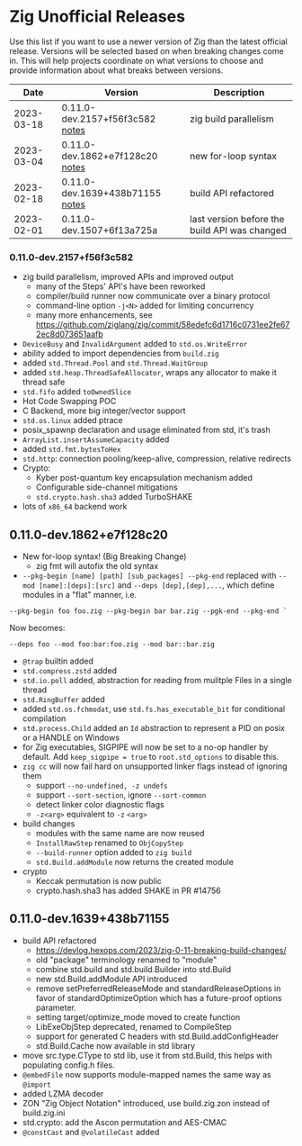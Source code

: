 # Zig Unofficial Releases

Use this list if you want to use a newer version of Zig than the latest official release.
Versions will be selected based on when breaking changes come in.
This will help projects coordinate on what versions to choose and provide information
about what breaks between versions.


| Date       | Version                   | Description |
|------------|---------------------------|-------------|
| 2023-03-18 | 0.11.0-dev.2157+f56f3c582 [notes](#0110-dev2157f56f3c582) | zig build parallelism |
| 2023-03-04 | 0.11.0-dev.1862+e7f128c20 [notes](#0110-dev1862e7f128c20) | new for-loop syntax |
| 2023-02-18 | 0.11.0-dev.1639+438b71155 [notes](#0110-dev1639438b71155) | build API refactored |
| 2023-02-01 | 0.11.0-dev.1507+6f13a725a | last version before the build API was changed |

### 0.11.0-dev.2157+f56f3c582

- zig build parallelism, improved APIs and improved output
    - many of the Steps' API's have been reworked
    - compiler/build runner now communicate over a binary protocol
    - command-line option `-j<N>` added for limiting concurrency
    - many more enhancements, see https://github.com/ziglang/zig/commit/58edefc6d1716c0731ee2fe672ec8d073651aafb
- `DeviceBusy` and `InvalidArgument` added to `std.os.WriteError`
- ability added to import dependencies from `build.zig`
- added `std.Thread.Pool` and `std.Thread.WaitGroup`
- added `std.heap.ThreadSafeAllocator`, wraps any allocator to make it thread safe
- `std.fifo` added `toOwnedSlice`
- Hot Code Swapping POC
- C Backend, more big integer/vector support
- `std.os.linux` added ptrace
- posix_spawnp declaration and usage eliminated from std, it's trash
- `ArrayList.insertAssumeCapacity` added
- added `std.fmt.bytesToHex`
- `std.http`: connection pooling/keep-alive, compression, relative redirects
- Crypto:
    - Kyber post-quantum key encapsulation mechanism added
    - Configurable side-channel mitigations
    - `std.crypto.hash.sha3` added TurboSHAKE
- lots of `x86_64` backend work

## 0.11.0-dev.1862+e7f128c20

- New for-loop syntax! (Big Breaking Change)
    - zig fmt will autofix the old syntax
- `--pkg-begin [name] [path] [sub_packages] --pkg-end` replaced with `--mod [name]:[deps]:[src]` and `--deps [dep],[dep],...`, which define modules in a "flat" manner, i.e.

```
--pkg-begin foo foo.zig --pkg-begin bar bar.zig --pgk-end --pkg-end `
```
Now becomes:
```
--deps foo --mod foo:bar:foo.zig --mod bar::bar.zig
```

- `@trap` builtin added
- `std.compress.zstd` added
- `std.io.poll` added, abstraction for reading from mulitple Files in a single thread
- `std.RingBuffer` added
- added `std.os.fchmodat`, use `std.fs.has_executable_bit` for conditional compilation
- `std.process.Child` added an `Id` abstraction to represent a PID on posix or a HANDLE on Windows
- for Zig executables, SIGPIPE will now be set to a no-op handler by default.
  Add `keep_sigpipe = true` to `root.std_options` to disable this.
- `zig cc` will now fail hard on unsupported linker flags instead of ignoring them
    - support `--no-undefined, -z undefs`
    - support `--sort-section`, ignore `--sort-common`
    - detect linker color diagnostic flags
    - `-z<arg>` equivalent to `-z` `<arg>`
- build changes
    - modules with the same name are now reused
    - `InstallRawStep` renamed to `ObjCopyStep`
    - `--build-runner` option added to `zig build`
    - `std.Build.addModule` now returns the created module
- crypto
    - Keccak permutation is now public
    - crypto.hash.sha3 has added SHAKE in PR #14756


## 0.11.0-dev.1639+438b71155

- build API refactored
    - https://devlog.hexops.com/2023/zig-0-11-breaking-build-changes/
    - old "package" terminology renamed to "module"
    - combine std.build and std.build.Builder into std.Build
    - new std.Build.addModule API introduced
    - remove setPreferredReleaseMode and standardReleaseOptions in favor of
      standardOptimizeOption which has a future-proof options parameter.
    - setting target/optimize_mode moved to create function
    - LibExeObjStep deprecated, renamed to CompileStep
    - support for generated C headers with std.Build.addConfigHeader
    - std.Build.Cache now available in std library
- move src.type.CType to std lib, use it from std.Build, this helps with populating config.h files.
- `@embedFile` now supports module-mapped names the same way as `@import`
- added LZMA decoder
- ZON "Zig Object Notation" introduced, use build.zig.zon instead of build.zig.ini
- std.crypto: add the Ascon permutation and AES-CMAC
- `@constCast` and `@volatileCast` added
